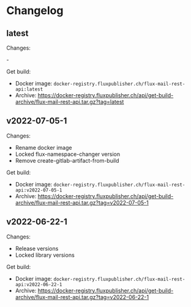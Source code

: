 # Changelog

## latest

Changes:

\-

Get build:

- Docker image: `docker-registry.fluxpublisher.ch/flux-mail-rest-api:latest`
- Archive: https://docker-registry.fluxpublisher.ch/api/get-build-archive/flux-mail-rest-api.tar.gz?tag=latest

## v2022-07-05-1

Changes:

- Rename docker image
- Locked flux-namespace-changer version
- Remove create-gitlab-artifact-from-build

Get build:

- Docker image: `docker-registry.fluxpublisher.ch/flux-mail-rest-api:v2022-07-05-1`
- Archive: https://docker-registry.fluxpublisher.ch/api/get-build-archive/flux-mail-rest-api.tar.gz?tag=v2022-07-05-1

## v2022-06-22-1

Changes:

- Release versions
- Locked library versions

Get build:

- Docker image: `docker-registry.fluxpublisher.ch/flux-mail-rest-api:v2022-06-22-1`
- Archive: https://docker-registry.fluxpublisher.ch/api/get-build-archive/flux-mail-rest-api.tar.gz?tag=v2022-06-22-1
